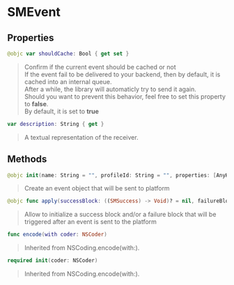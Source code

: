 # SMEvent

## Properties
```swift
@objc var shouldCache: Bool { get set }
```

>Confirm if the current event should be cached or not<br/>If the event fail to be delivered to your backend, then by default, it is cached into an internal queue.<br/>After a while, the library will automaticly try to send it again.<br/>Should you want to prevent this behavior, feel free to set this property to **false**.<br/>By default, it is set to **true**

```swift
var description: String { get }
```

>A textual representation of the receiver.

## Methods
```swift
@objc init(name: String = "", profileId: String = "", properties: [AnyHashable: Any]? = nil)
```

>Create an event object that will be sent to platform<br/>

```swift
@objc func apply(successBlock: ((SMSuccess) -> Void)? = nil, failureBlock: ((SMFailure) -> Void)? = nil)
```

>Allow to initialize a success block and/or a failure block that will be triggered after an event is sent to the platform<br/>

```swift
func encode(with coder: NSCoder)
```

>Inherited from NSCoding.encode(with:).

```swift
required init(coder: NSCoder)
```

>Inherited from NSCoding.encode(with:).
